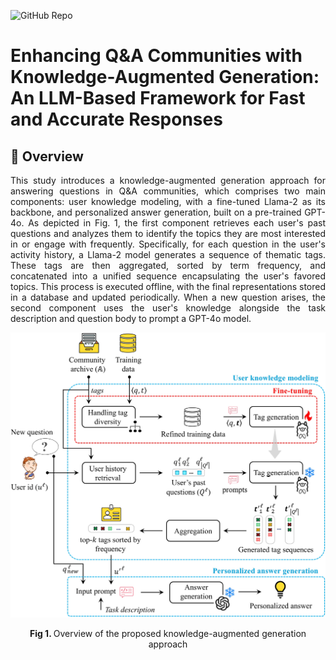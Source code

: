 ![GitHub Repo](https://img.shields.io/badge/Research-Paper-blue)
# **Enhancing Q&A Communities with Knowledge-Augmented Generation: An LLM-Based Framework for Fast and Accurate Responses**

## 📜 Overview
<p align="justify">
This study introduces a knowledge-augmented generation approach for answering questions in Q&A communities, which comprises two main components: user knowledge modeling, with a fine-tuned Llama-2 as its backbone, and personalized answer generation, built on a pre-trained GPT-4o. As depicted in Fig. 1, the first component retrieves each user's past questions and analyzes them to identify the topics they are most interested in or engage with frequently. Specifically, for each question in the user's activity history, a Llama-2 model generates a sequence of thematic tags. These tags are then aggregated, sorted by term frequency, and concatenated into a unified sequence encapsulating the user's favored topics. This process is executed offline, with the final representations stored in a database and updated periodically. When a new question arises, the second component uses the user's knowledge alongside the task description and question body to prompt a GPT-4o model. 
</p>
<p align="center"><img src="ProposedFramework.jpg" width="700" alt="ProposedFramework"></p>
<p align="center"><b> Fig 1. </b> Overview of the proposed knowledge-augmented generation approach</p>
